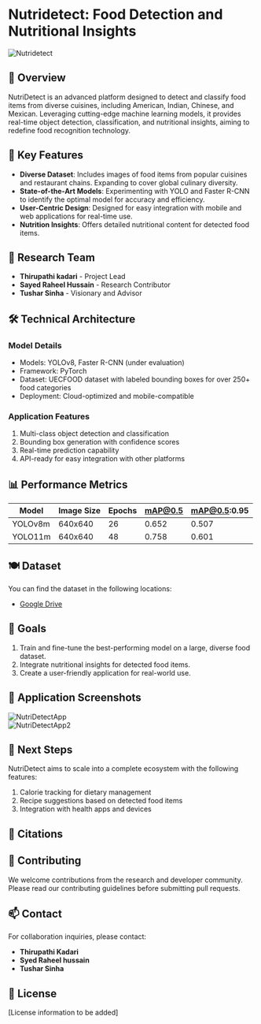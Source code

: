 # Nutridetect: Food Detection and Nutritional Insights 
<div>
  <img src="/Images/NutriDetect.png" alt="Nutridetect" />
</div>

## 🍴 Overview  
NutriDetect is an advanced platform designed to detect and classify food items from diverse cuisines, including American, Indian, Chinese, and Mexican. Leveraging cutting-edge machine learning models, it provides real-time object detection, classification, and nutritional insights, aiming to redefine food recognition technology.

## 🔬 Key Features  
- **Diverse Dataset**: Includes images of food items from popular cuisines and restaurant chains. Expanding to cover global culinary diversity.  
- **State-of-the-Art Models**: Experimenting with YOLO and Faster R-CNN to identify the optimal model for accuracy and efficiency.  
- **User-Centric Design**: Designed for easy integration with mobile and web applications for real-time use.  
- **Nutrition Insights**: Offers detailed nutritional content for detected food items.  

## 👥 Research Team  
- **Thirupathi kadari** - Project Lead
- **Sayed Raheel Hussain** - Research Contributor 
- **Tushar Sinha** - Visionary and Advisor  
  

## 🛠 Technical Architecture  

### Model Details  
- Models: YOLOv8, Faster R-CNN (under evaluation)  
- Framework: PyTorch 
- Dataset: UECFOOD dataset with labeled bounding boxes for over 250+ food categories 
- Deployment: Cloud-optimized and mobile-compatible  

### Application Features  
1. Multi-class object detection and classification  
2. Bounding box generation with confidence scores  
3. Real-time prediction capability  
4. API-ready for easy integration with other platforms  


## 📊 Performance Metrics  

| Model    | Image Size | Epochs | mAP@0.5 | mAP@0.5:0.95 |
|----------|------------|--------|---------|--------------|
| YOLOv8m  | 640x640    | 26     | 0.652   | 0.507        |
| YOLO11m  | 640x640    | 48     | 0.758   | 0.601        | 

## 🍽 Dataset
You can find the dataset in the following locations:
- [Google Drive](https://drive.google.com/drive/folders/14rJclN97hZqe6bmGkTjnvPaDBBIF4v5w)
  

## 🎯 Goals  
1. Train and fine-tune the best-performing model on a large, diverse food dataset.  
2. Integrate nutritional insights for detected food items.  
3. Create a user-friendly application for real-world use.  

## 📱 Application Screenshots  
<div>
  <img src="/images/App1.png" alt="NutriDetectApp" />
</div>

<div>
  <img src="/images/App2.png" alt="NutriDetectApp2" />
</div>

## 🔗 Next Steps  
NutriDetect aims to scale into a complete ecosystem with the following features:  
1. Calorie tracking for dietary management  
2. Recipe suggestions based on detected food items  
3. Integration with health apps and devices 

## 📄 Citations  


## 🤝 Contributing  
We welcome contributions from the research and developer community. Please read our contributing guidelines before submitting pull requests.

## 📫 Contact  
For collaboration inquiries, please contact:  
- **Thirupathi Kadari**
- **Syed Raheel hussain**
- **Tushar Sinha**  

## 📃 License  
[License information to be added]
